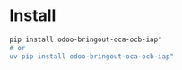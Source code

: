 # Install

```bash
pip install odoo-bringout-oca-ocb-iap"
# or
uv pip install odoo-bringout-oca-ocb-iap"
```
